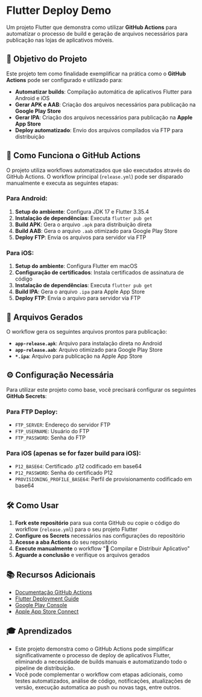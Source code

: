 # Flutter Deploy Demo

Um projeto Flutter que demonstra como utilizar **GitHub Actions** para automatizar o processo de build e geração de arquivos necessários para publicação nas lojas de aplicativos móveis.

## 🎯 Objetivo do Projeto

Este projeto tem como finalidade exemplificar na prática como o **GitHub Actions** pode ser configurado e utilizado para:

- **Automatizar builds**: Compilação automática de aplicativos Flutter para Android e iOS
- **Gerar APK e AAB**: Criação dos arquivos necessários para publicação na **Google Play Store**
- **Gerar IPA**: Criação dos arquivos necessários para publicação na **Apple App Store**
- **Deploy automatizado**: Envio dos arquivos compilados via FTP para distribuição

## 🚀 Como Funciona o GitHub Actions

O projeto utiliza workflows automatizados que são executados através do GitHub Actions. O workflow principal (`release.yml`) pode ser disparado manualmente e executa as seguintes etapas:

### Para Android:
1. **Setup do ambiente**: Configura JDK 17 e Flutter 3.35.4
2. **Instalação de dependências**: Executa `flutter pub get`
3. **Build APK**: Gera o arquivo `.apk` para distribuição direta
4. **Build AAB**: Gera o arquivo `.aab` otimizado para Google Play Store
5. **Deploy FTP**: Envia os arquivos para servidor via FTP

### Para iOS:
1. **Setup do ambiente**: Configura Flutter em macOS
2. **Configuração de certificados**: Instala certificados de assinatura de código
3. **Instalação de dependências**: Executa `flutter pub get`
4. **Build IPA**: Gera o arquivo `.ipa` para Apple App Store
5. **Deploy FTP**: Envia o arquivo para servidor via FTP

## 📁 Arquivos Gerados

O workflow gera os seguintes arquivos prontos para publicação:

- **`app-release.apk`**: Arquivo para instalação direta no Android
- **`app-release.aab`**: Arquivo otimizado para Google Play Store
- **`*.ipa`**: Arquivo para publicação na Apple App Store

## ⚙️ Configuração Necessária

Para utilizar este projeto como base, você precisará configurar os seguintes **GitHub Secrets**:

### Para FTP Deploy:
- `FTP_SERVER`: Endereço do servidor FTP
- `FTP_USERNAME`: Usuário do FTP  
- `FTP_PASSWORD`: Senha do FTP

### Para iOS (apenas se for fazer build para iOS):
- `P12_BASE64`: Certificado .p12 codificado em base64
- `P12_PASSWORD`: Senha do certificado P12
- `PROVISIONING_PROFILE_BASE64`: Perfil de provisionamento codificado em base64

## 🛠️ Como Usar

1. **Fork este repositório** para sua conta GitHub ou copie o código do workflow (`release.yml`) para o seu projeto Flutter
2. **Configure os Secrets** necessários nas configurações do repositório
3. **Acesse a aba Actions** do seu repositório
4. **Execute manualmente** o workflow "📱 Compilar e Distribuir Aplicativo"
5. **Aguarde a conclusão** e verifique os arquivos gerados

## 📚 Recursos Adicionais

- [Documentação GitHub Actions](https://docs.github.com/en/actions)
- [Flutter Deployment Guide](https://docs.flutter.dev/deployment)
- [Google Play Console](https://play.google.com/console)
- [Apple App Store Connect](https://appstoreconnect.apple.com)

## 🎓 Aprendizados

- Este projeto demonstra como o GitHub Actions pode simplificar significativamente o processo de deploy de aplicativos Flutter, eliminando a necessidade de builds manuais e automatizando todo o pipeline de distribuição.
- Você pode complementar o workflow com etapas adicionais, como testes automatizados, análise de código, notificações, atualizações de versão, execução automatica ao push ou novas tags, entre outros.